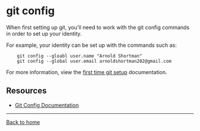 # git config

When first setting up git, you'll need to work with the git config commands in order to set up your identity.

For example, your identity can be set up with the commands such as:
```
    git config --gloabl user.name "Arnold Shortman"
    git config --global user.email arnoldshortman202@gmail.com
```
For more information, view the [first time git setup](https://git-scm.com/book/en/v2/Getting-Started-First-Time-Git-Setup) documentation.

## Resources

- [Git Config Documentation](https://git-scm.com/docs/git-config)
---
[Back to home](../ReadME.md)